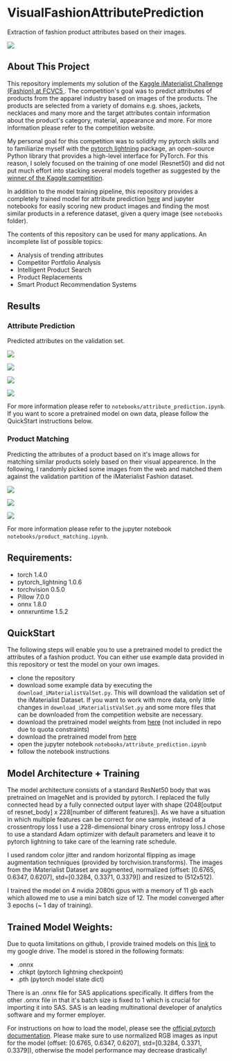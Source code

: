 # VisualFashionAttributePrediction
Extraction of fashion product attributes based on their images.

![](MISC/header.png)


## About This Project
This repository implements my solution of the <a href="https://www.kaggle.com/c/imaterialist-challenge-fashion-2018">Kaggle iMaterialist Challenge (Fashion) at FCVC5 </a>. The competition's goal was to predict attributes of products from the apparel industry based on images of the products. The products are selected from a variety of domains e.g. shoes, jackets, necklaces and many more and the target attributes contain information about the product's category, material, appearance and more. For more information please refer to the competition website.

My personal goal for this competition was to solidify my pytorch skills and to familiarize myself with the <a href="https://github.com/PyTorchLightning/pytorch-lightning">pytorch lightning</a> package, an open-source Python library that provides a high-level interface for PyTorch. For this reason, I solely focused on the training of one model (Resnet50) and did not put much effort into stacking several models together as suggested by the <a href="https://www.kaggle.com/c/imaterialist-challenge-fashion-2018/discussion/57944">winner of the Kaggle competition<a/>.

In addition to the model training pipeline, this repository provides a completely trained model for attribute prediction <a href="https://drive.google.com/drive/folders/1EdsssrHV3g1cCNSLd2zke3qwBdNVCOjj?usp=sharing">here</a> and jupyter notebooks for easily scoring new product images and finding the most similar products in a reference dataset, given a query image (see `notebooks` folder). 

The contents of this repository can be used for many applications. An incomplete list of possible topics:

- Analysis of trending attributes
- Competitor Portfolio Analysis
- Intelligent Product Search
- Product Replacements
- Smart Product Recommendation Systems


## Results
### Attribute Prediction
Predicted attributes on the validation set.

![](MISC/scoring_examples/1.PNG)

![](MISC/scoring_examples/2.PNG)

![](MISC/scoring_examples/3.PNG)

![](MISC/scoring_examples/4.PNG)

For more information please refer to `notebooks/attribute_prediction.ipynb`. If you want to score a pretrained model on own data, please follow the QuickStart instructions below.

### Product Matching
Predicting the attributes of a product based on it's image allows for matching similar products solely based on their visual appearence. In the following, I randomly picked some images from the web and matched them against the validation partition of the iMaterialist Fashion dataset.

![](MISC/matching_examples/matching_example.png)

![](MISC/matching_examples/matching_example_1.png)

![](MISC/matching_examples/matching_example_2.png)

For more information please refer to the jupyter notebook `notebooks/product_matching.ipynb`.

## Requirements:
- torch 1.4.0
- pytorch_lightning 1.0.6
- torchvision 0.5.0
- Pillow 7.0.0
- onnx 1.8.0
- onnxruntime 1.5.2

## QuickStart
The following steps will enable you to use a pretrained model to predict the attributes of a fashion product. You can either use example data provided in this repository or test the model on your own images.

- clone the repository
- download some example data by executing the `download_iMaterialistValSet.py`. This will download the validation set of the iMaterialist Dataset. If you want to work with more data, only little changes in `download_iMaterialistValSet.py` and some more files that can be downloaded from the competition website are necessary.
- download the pretrained model weights from <a href="https://drive.google.com/drive/folders/1EdsssrHV3g1cCNSLd2zke3qwBdNVCOjj?usp=sharing">here</a> (not included in repo due to quota constraints)
- download the pretrained model from <a href="https://drive.google.com/drive/folders/1EdsssrHV3g1cCNSLd2zke3qwBdNVCOjj?usp=sharing">here</a>
- open the jupyter notebook `notebooks/attribute_prediction.ipynb`
- follow the notebook instructions

## Model Architecture + Training
The model architecture consists of a standard ResNet50 body that was pretrained on ImageNet and is provided by pytorch. I replaced the fully connected head by a fully connected output layer with shape (2048[output of resnet_body] x 228[number of different features]). As we have a situation in which multiple features can be correct for one sample, instead of a crossentropy loss I use a 228-dimensional binary cross entropy loss.I chose to use a standard Adam optimizer with default parameters and leave it to pytorch lightning to take care of the learning rate schedule. 

I used random color jitter and random horizontal flipping as image augmentation techniques (provided by torchvision.transforms). The images from the iMaterialist Dataset are augmented, normalized (offset: [0.6765, 0.6347, 0.6207], std=[0.3284, 0.3371, 0.3379]) and resized to (512x512).  

I trained the model on 4 nvidia 2080ti gpus with a memory of 11 gb each which allowed me to use a mini batch size of 12. The model converged after 3 epochs (~ 1 day of training).

## Trained Model Weights:
Due to quota limitations on github, I provide trained models on this <a href="https://drive.google.com/drive/folders/1EdsssrHV3g1cCNSLd2zke3qwBdNVCOjj?usp=sharing">link</a> to my google drive. The model is stored in the following formats:

- .onnx
- .chkpt (pytorch lightning checkpoint)
- .pth (pytorch model state dict)

There is an .onnx file for SAS applications specifically. It differs from the other .onnx file in that it's batch size is fixed to 1 which is crucial for importing it into SAS. SAS is an leading multinational developer of analytics software and my former employer. 

For instructions on how to load the model, please see the <a href="https://pytorch.org/tutorials/beginner/saving_loading_models.html">official pytorch documentation</a>. Please make sure to use normalized RGB images as input for the model (offset: [0.6765, 0.6347, 0.6207], std=[0.3284, 0.3371, 0.3379]), otherwise the model performance may decrease drastically!
